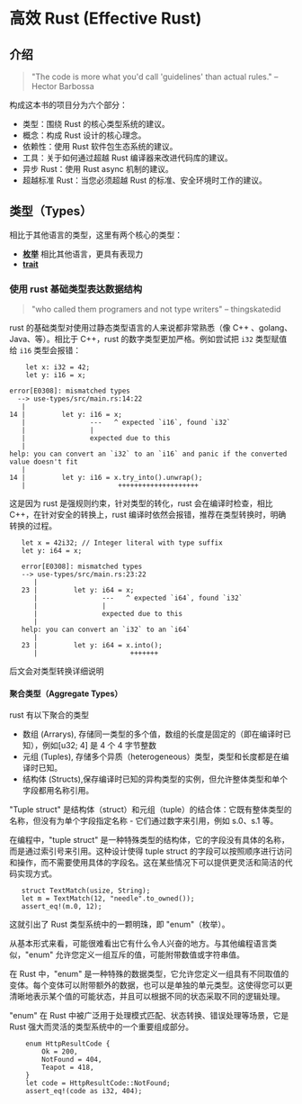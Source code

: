 # 高效 Rust (Effective Rust)
## 介绍
> "The code is more what you'd call 'guidelines' than actual rules." – Hector Barbossa

构成这本书的项目分为六个部分：

- 类型：围绕 Rust 的核心类型系统的建议。
- 概念：构成 Rust 设计的核心理念。
- 依赖性：使用 Rust 软件包生态系统的建议。
- 工具：关于如何通过超越 Rust 编译器来改进代码库的建议。
- 异步 Rust：使用 Rust async 机制的建议。
- 超越标准 Rust：当您必须超越 Rust 的标准、安全环境时工作的建议。

## 类型（Types）
相比于其他语言的类型，这里有两个核心的类型：


- [**枚举**](https://doc.rust-lang.org/book/ch06-00-enums.html) 相比其他语言，更具有表现力
- [**trait**](https://doc.rust-lang.org/book/ch10-02-traits.html)

### 使用 rust 基础类型表达数据结构
> "who called them programers and not type writers" – thingskatedid

rust 的基础类型对使用过静态类型语言的人来说都非常熟悉（像 C++ 、golang、Java、等）。相比于 C++，rust 的数字类型更加严格。例如尝试把 `i32` 类型赋值给 `i16` 类型会报错：
```
    let x: i32 = 42;
    let y: i16 = x;
```
```
error[E0308]: mismatched types
  --> use-types/src/main.rs:14:22
   |
14 |         let y: i16 = x;
   |                ---   ^ expected `i16`, found `i32`
   |                |
   |                expected due to this
   |
help: you can convert an `i32` to an `i16` and panic if the converted value doesn't fit
   |
14 |         let y: i16 = x.try_into().unwrap();
   |                       ++++++++++++++++++++
```
这是因为 rust 是强规则约束，针对类型的转化，rust 会在编译时检查，相比 C++，在针对安全的转换上，rust 编译时依然会报错，推荐在类型转换时，明确转换的过程。
```
   let x = 42i32; // Integer literal with type suffix
   let y: i64 = x;
```
```
   error[E0308]: mismatched types
   --> use-types/src/main.rs:23:22
      |
   23 |         let y: i64 = x;
      |                ---   ^ expected `i64`, found `i32`
      |                |
      |                expected due to this
      |
   help: you can convert an `i32` to an `i64`
      |
   23 |         let y: i64 = x.into();
      |                       +++++++
```
后文会对类型转换详细说明
#### 聚合类型（Aggregate Types）
rust 有以下聚合的类型
- 数组 (Arrarys), 存储同一类型的多个值，数组的长度是固定的（即在编译时已知），例如[u32; 4] 是 4 个 4 字节整数
- 元组 (Tuples), 存储多个异质（heterogeneous）类型，类型和长度都是在编译时已知。
- 结构体 (Structs),保存编译时已知的异构类型的实例，但允许整体类型和单个字段都用名称引用。

"Tuple struct" 是结构体（struct）和元组（tuple）的结合体：它既有整体类型的名称，但没有为单个字段指定名称 - 它们通过数字来引用，例如 s.0、s.1 等。

在编程中，"tuple struct" 是一种特殊类型的结构体，它的字段没有具体的名称，而是通过索引号来引用。这种设计使得 tuple struct 的字段可以按照顺序进行访问和操作，而不需要使用具体的字段名。这在某些情况下可以提供更灵活和简洁的代码实现方式。
```
   struct TextMatch(usize, String);
   let m = TextMatch(12, "needle".to_owned());
   assert_eq!(m.0, 12);
```
这就引出了 Rust 类型系统中的一颗明珠，即 "enum"（枚举）。

从基本形式来看，可能很难看出它有什么令人兴奋的地方。与其他编程语言类似，"enum" 允许您定义一组互斥的值，可能附带数值或字符串值。

在 Rust 中，"enum" 是一种特殊的数据类型，它允许您定义一组具有不同取值的变体。每个变体可以附带额外的数据，也可以是单独的单元类型。这使得您可以更清晰地表示某个值的可能状态，并且可以根据不同的状态采取不同的逻辑处理。

"enum" 在 Rust 中被广泛用于处理模式匹配、状态转换、错误处理等场景，它是 Rust 强大而灵活的类型系统中的一个重要组成部分。
```
    enum HttpResultCode {
        Ok = 200,
        NotFound = 404,
        Teapot = 418,
    }
    let code = HttpResultCode::NotFound;
    assert_eq!(code as i32, 404);
```